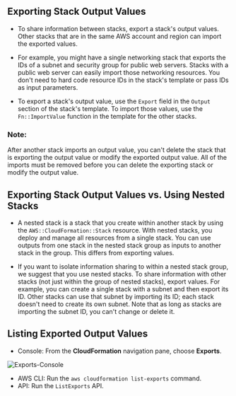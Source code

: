 ## Exporting Stack Output Values

- To share information between stacks, export a stack's output values. Other stacks that are in the same AWS account and region can import the exported values. 

- For example, you might have a single networking stack that exports the IDs of a subnet and security group for public web servers. Stacks with a public web server can easily import those networking resources. You don't need to hard code resource IDs in the stack's template or pass IDs as input parameters.

- To export a stack's output value, use the ```Export``` field in the ```Output``` section of the stack's template. To import those values, use the ```Fn::ImportValue``` function in the template for the other stacks.

### Note:
After another stack imports an output value, you can't delete the stack that is exporting the output value or modify the exported output value. All of the imports must be removed before you can delete the exporting stack or modify the output value.

## Exporting Stack Output Values vs. Using Nested Stacks

- A nested stack is a stack that you create within another stack by using the ```AWS::CloudFormation::Stack``` resource. With nested stacks, you deploy and manage all resources from a single stack. You can use outputs from one stack in the nested stack group as inputs to another stack in the group. This differs from exporting values.

- If you want to isolate information sharing to within a nested stack group, we suggest that you use nested stacks. To share information with other stacks (not just within the group of nested stacks), export values. For example, you can create a single stack with a subnet and then export its ID. Other stacks can use that subnet by importing its ID; each stack doesn't need to create its own subnet. Note that as long as stacks are importing the subnet ID, you can't change or delete it.

## Listing Exported Output Values

- Console: From the **CloudFormation** navigation pane, choose **Exports**.

![Exports-Console](https://github.com/jabadesj/CloudFormation_Day_3/blob/master/exports/images/console-exports.png)

- AWS CLI: Run the ```aws cloudformation list-exports``` command.
- API: Run the ```ListExports``` API.
